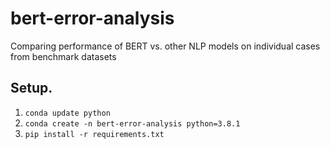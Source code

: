 # bert-error-analysis

Comparing performance of BERT vs. other NLP models on individual cases from benchmark datasets

## Setup.

1. `conda update python`
2. `conda create -n bert-error-analysis python=3.8.1`
3. `pip install -r requirements.txt`